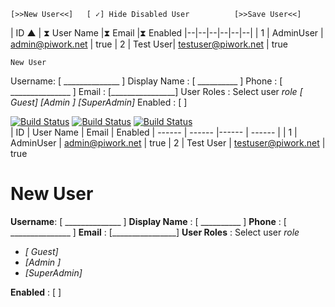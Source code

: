 ﻿    [>>New User<<]   [ ✓] Hide Disabled User          [>>Save User<<]

| ID ▲ | ⧗ User Name |⧗ Email |⧗ Enabled
|--|--|--|--|--|--|
| 1 | AdminUser | admin@piwork.net | true
| 2 | Test User| testuser@piwork.net | true

 

    New User    
Username:  [ ______________ ] 
Display Name : [ __________ ]
Phone :   [ _______________ ]
Email : [________________]
User Roles : Select user  *role*   *[ Guest]*  *[Admin ]* *[SuperAdmin]*
Enabled : [ ] 




[![Build Status](https://i.hizliresim.com/tnlRd4.png)]()  [![Build Status](https://i.hizliresim.com/41u3rb.png)]()   [![Build Status](https://i.hizliresim.com/n3AXHg.png)]()         
| ID | User Name |  Email | Enabled
| ------ | ------ |------ | ------ |
| 1 | AdminUser | admin@piwork.net | true
| 2 | Test User | testuser@piwork.net | true

# New User

 **Username**:  [ ______________ ]
 **Display Name** : [ __________ ]
**Phone** :   [ _______________ ]
**Email** : [________________]
 **User Roles** : Select user  *role*   

-   *[ Guest]* 
-  *[Admin ]* 
- *[SuperAdmin]*

**Enabled** : [ ] 
